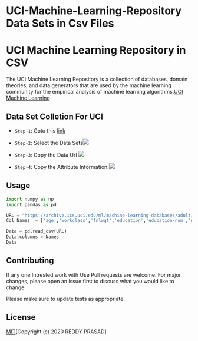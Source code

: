 # UCI-Machine-Learning-Repository Data Sets in Csv Files 
# UCI Machine Learning Repository in CSV

The UCI Machine Learning Repository is a collection of databases, domain theories, and data generators that are used by the machine learning community for the empirical analysis of machine learning algorithms.[UCI Machine Learning](https://archive.ics.uci.edu/ml/index.php)

## Data Set Colletion For UCI

* `Step-1`: Goto this [link](https://archive.ics.uci.edu/ml/datasets.php)
* `Step-2`: Select the Data Sets![](https://lh3.googleusercontent.com/-Qprd_P1bNeE/XkkiUnProdI/AAAAAAAAm2E/YAecsJa4keUvUppwOqC0MXZYga1HJEsmgCK8BGAsYHg/s0/2020-02-16.png)

* `Step-3`: Copy the Data Url ![](https://lh3.googleusercontent.com/-_eSgbi1-jOg/XkkirtydthI/AAAAAAAAm2M/NG5Xupis8nw6-HuynC6-gE6NYfMfZKwzACK8BGAsYHg/s0/2020-02-16.png)
* `Step-4`: Copy the Attribute Information:![](https://lh3.googleusercontent.com/-w6v3O1d_Tww/XkkjJumf7sI/AAAAAAAAm2U/uZI6zSkuMo48TrMO2nbH8_f7wkIcgJFygCK8BGAsYHg/s0/2020-02-16.png)


## Usage

```Python
import numpy as np
import pandas as pd

URL = "https://archive.ics.uci.edu/ml/machine-learning-databases/adult/adult.data"
Col_Names  = ['age','workclass','fnlwgt','education','education-num','marital-status','occupation','relationship','race','sex','capital-loss','hours-per-week','native-country','Income']

Data = pd.read_csv(URL)
Data.columns = Names
Data
```

## Contributing
If any one Intrested work with Use Pull requests are welcome. For major changes, please open an issue first to discuss what you would like to change.

Please make sure to update tests as appropriate.

## License
[MIT](https://choosealicense.com/licenses/mit/)[Copyright (c) 2020 REDDY PRASAD]
